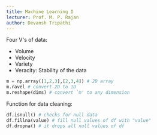 ```yaml
---
title: Machine Learning I  
lecturer: Prof. M. P. Rajan  
author: Devansh Tripathi  
---
```

Four V's of data:
- Volume
- Velocity
- Variety
- Veracity: Stability of the data

```python
m = np.array([1,2,3],[2,3,4]) # 2D array  
m.ravel # convert 2D to 1D  
m.reshape(dims) # convert `m' to any dimension 
```
Function for data cleaning:  
```python
df.isnull() # checks for null data
df.fillna(value) # fill null values of df with "value"
df.dropna() # it drops all null values of df
```


